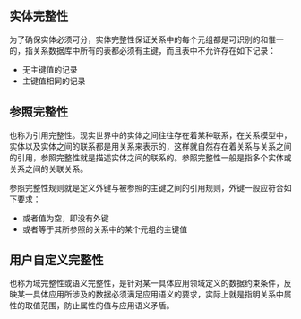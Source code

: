## 实体完整性
为了确保实体必须可分，实体完整性保证关系中的每个元组都是可识别的和惟一的，指关系数据库中所有的表都必须有主键，而且表中不允许存在如下记录：
- 无主键值的记录
- 主键值相同的记录

## 参照完整性
也称为引用完整性。现实世界中的实体之间往往存在着某种联系，在关系模型中，实体以及实体之间的联系都是用关系来表示的，这样就自然存在着关系与关系之间的引用，参照完整性就是描述实体之间的联系的。参照完整性一般是指多个实体或关系之间的关联关系。

参照完整性规则就是定义外键与被参照的主键之间的引用规则，外键一般应符合如下要求：
- 或者值为空，即没有外键
- 或者等于其所参照的关系中的某个元组的主键值

## 用户自定义完整性
也称为域完整性或语义完整性，是针对某一具体应用领域定义的数据约束条件，反映某一具体应用所涉及的数据必须满足应用语义的要求，实际上就是指明关系中属性的取值范围，防止属性的值与应用语义矛盾。
